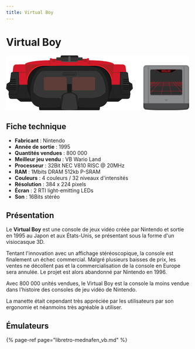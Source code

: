 ```yaml
---
title: Virtual Boy
---
```


# Virtual Boy

![](./virtualboy/image%20%28325%29.png)

## Fiche technique

* **Fabricant** : Nintendo
* **Année de sortie** : 1995
* **Quantités vendues** : 800 000
* **Meilleur jeu vendu** : VB Wario Land
* **Processeur** : 32Bit NEC V810 RISC @ 20MHz
* **RAM** : 1Mbits DRAM 512kb P-SRAM
* **Couleurs** : 4 couleurs / 32 niveaux d'intensités
* **Résolution** : 384 x 224 pixels
* **Écran** : 2 RTI light-emitting LEDs
* **Son** : 16Bits stéréo

## Présentation

Le **Virtual Boy** est une console de jeux vidéo créée par Nintendo et sortie en 1995 au Japon et aux États-Unis, se présentant sous la forme d'un visiocasque 3D.

Tentant l'innovation avec un affichage stéréoscopique, la console est finalement un échec commercial. Malgré plusieurs baisses de prix, les ventes ne décollent pas et la commercialisation de la console en Europe sera annulée. Le projet est alors abandonné par Nintendo en 1996.

Avec 800 000 unités vendues, le Virtual Boy est la console la moins vendue dans l'histoire des consoles de jeu vidéo de Nintendo.

La manette était cependant très appréciée par les utilisateurs par son ergonomie et néanmoins très agréable à utiliser.

## Émulateurs

{% page-ref page="libretro-mednafen\_vb.md" %}

